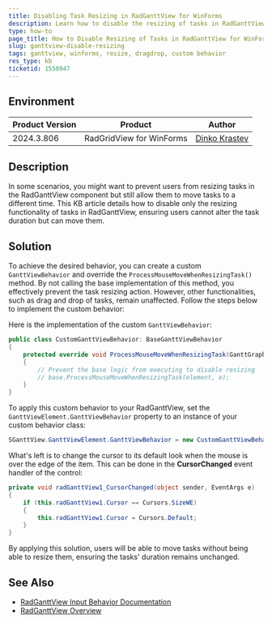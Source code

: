```yaml
---
title: Disabling Task Resizing in RadGanttView for WinForms
description: Learn how to disable the resizing of tasks in RadGanttView while still allowing drag and drop operations.
type: how-to
page_title: How to Disable Resizing of Tasks in RadGanttView for WinForms
slug: ganttview-disable-resizing
tags: ganttview, winforms, resize, dragdrop, custom behavior
res_type: kb
ticketid: 1550947
---
```


## Environment

|Product Version|Product|Author|
|----|----|----|
|2024.3.806|RadGridView for WinForms|[Dinko Krastev](https://www.telerik.com/blogs/author/dinko-krastev)|

## Description

In some scenarios, you might want to prevent users from resizing tasks in the RadGanttView component but still allow them to move tasks to a different time. This KB article details how to disable only the resizing functionality of tasks in RadGanttView, ensuring users cannot alter the task duration but can move them.

## Solution

To achieve the desired behavior, you can create a custom `GanttViewBehavior` and override the `ProcessMouseMoveWhenResizingTask()` method. By not calling the base implementation of this method, you effectively prevent the task resizing action. However, other functionalities, such as drag and drop of tasks, remain unaffected. Follow the steps below to implement the custom behavior:

Here is the implementation of the custom `GanttViewBehavior`:

````C#
public class CustomGanttViewBehavior: BaseGanttViewBehavior
{
    protected override void ProcessMouseMoveWhenResizingTask(GanttGraphicalViewBaseTaskElement element, MouseEventArgs e)
    {
        // Prevent the base logic from executing to disable resizing
        // base.ProcessMouseMoveWhenResizingTask(element, e);
    }
}

````

To apply this custom behavior to your RadGanttView, set the `GanttViewElement.GanttViewBehavior` property to an instance of your custom behavior class:

````C#
SGanttView.GanttViewElement.GanttViewBehavior = new CustomGanttViewBehavior();

````
What's left is to change the cursor to its default look when the mouse is over the edge of the item. This can be done in the __CursorChanged__ event handler of the control:

````C#
private void radGanttView1_CursorChanged(object sender, EventArgs e)
{
    if (this.radGanttView1.Cursor == Cursors.SizeWE)
    {
        this.radGanttView1.Cursor = Cursors.Default;
    }
}

````

By applying this solution, users will be able to move tasks without being able to resize them, ensuring the tasks' duration remains unchanged.

## See Also

- [RadGanttView Input Behavior Documentation](https://docs.telerik.com/devtools/winforms/controls/ganttview/input-behavior)
- [RadGanttView Overview](https://docs.telerik.com/devtools/winforms/controls/ganttview/overview)
